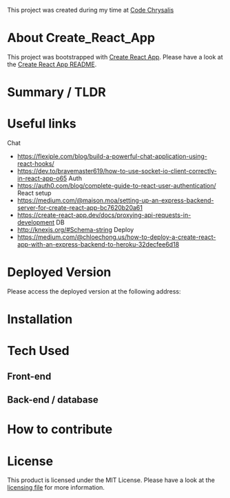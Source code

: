 This project was created during my time at [Code Chrysalis](https://www.codechrysalis.io)

# About Create_React_App
This project was bootstrapped with [Create React App](https://github.com/facebook/create-react-app).
Please have a look at the [Create React App README](README_react.md).

# Summary / TLDR

# Useful links
Chat
* <https://flexiple.com/blog/build-a-powerful-chat-application-using-react-hooks/>
* <https://dev.to/bravemaster619/how-to-use-socket-io-client-correctly-in-react-app-o65>
Auth
* <https://auth0.com/blog/complete-guide-to-react-user-authentication/>
React setup
* <https://medium.com/@maison.moa/setting-up-an-express-backend-server-for-create-react-app-bc7620b20a61>
* <https://create-react-app.dev/docs/proxying-api-requests-in-development>
DB
* <http://knexjs.org/#Schema-string>
Deploy
* <https://medium.com/@chloechong.us/how-to-deploy-a-create-react-app-with-an-express-backend-to-heroku-32decfee6d18>

# Deployed Version
Please access the deployed version at the following address:

# Installation

# Tech Used

## Front-end

## Back-end / database


# How to contribute

# License
This product is licensed under the MIT License. Please have a look at the [licensing file](LICENSE.md) for more information.
